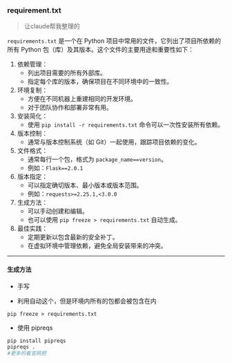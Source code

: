 ### requirement.txt

> 让claude帮我整理的

`requirements.txt` 是一个在 Python 项目中常用的文件，它列出了项目所依赖的所有 Python 包（库）及其版本。这个文件的主要用途和重要性如下：

1. 依赖管理：
   - 列出项目需要的所有外部库。
   - 指定每个库的版本，确保项目在不同环境中的一致性。
2. 环境复制：
   - 方便在不同机器上重建相同的开发环境。
   - 对于团队协作和部署非常有用。
3. 安装简化：
   - 使用 `pip install -r requirements.txt` 命令可以一次性安装所有依赖。
4. 版本控制：
   - 通常与版本控制系统（如 Git）一起使用，跟踪项目依赖的变化。
5. 文件格式：
   - 通常每行一个包，格式为 `package_name==version`。
   - 例如：`Flask==2.0.1`
6. 版本指定：
   - 可以指定确切版本、最小版本或版本范围。
   - 例如：`requests>=2.25.1,<3.0.0`
7. 生成方法：
   - 可以手动创建和编辑。
   - 也可以使用 `pip freeze > requirements.txt` 自动生成。
8. 最佳实践：
   - 定期更新以包含最新的安全补丁。
   - 在虚拟环境中管理依赖，避免全局安装带来的冲突。

----

#### 生成方法

- 手写

- 利用自动这个，但是环境内所有的包都会被包含在内

```
pip freeze > requirements.txt
```

- 使用 pipreqs

```python
pip install pipreqs
pipreqs .
#更多的看官网把
```

